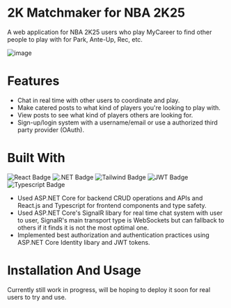 # 2K Matchmaker for NBA 2K25
A web application for NBA 2K25 users who play MyCareer to find other people to play with for Park, Ante-Up, Rec, etc.

![image](https://github.com/user-attachments/assets/6ec90aa1-37e3-46a1-9a0d-ddb005f16a5e)


# Features
- Chat in real time with other users to coordinate and play.
- Make catered posts to what kind of players you're looking to play with.
- View posts to see what kind of players others are looking for.
- Sign-up/login system with a username/email or use a authorized third party provider (OAuth).

# Built With
![React Badge](https://img.shields.io/badge/React-20232A?style=for-the-badge&logo=react&logoColor=61DAFB) 
![.NET Badge](https://img.shields.io/badge/.NET-512BD4?style=for-the-badge&logo=dotnet&logoColor=white)
![Tailwind Badge](https://img.shields.io/badge/Tailwind_CSS-38B2AC?style=for-the-badge&logo=tailwind-css&logoColor=white)
![JWT Badge](https://img.shields.io/badge/JWT-000000?style=for-the-badge&logo=JSON%20web%20tokens&logoColor=white)
![Typescript Badge](https://img.shields.io/badge/TypeScript-007ACC?style=for-the-badge&logo=typescript&logoColor=white)

- Used ASP.NET Core for backend CRUD operations and APIs and React.js and Typescript for frontend components and type safety.
- Used ASP.NET Core's SignalR libary for real time chat system with user to user, SignalR's main transport type is WebSockets but can fallback to others if it finds it is not the most optimal one.
- Implemented best authorization and authentication practices using ASP.NET Core Identity libary and JWT tokens.

# Installation And Usage
Currently still work in progress, will be hoping to deploy it soon for real users to try and use.
